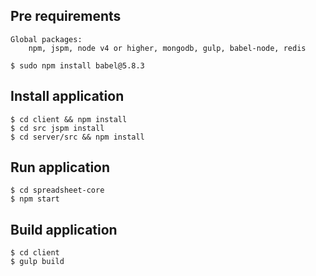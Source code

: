 ## Pre requirements
	Global packages:
		npm, jspm, node v4 or higher, mongodb, gulp, babel-node, redis
		
	$ sudo npm install babel@5.8.3		

## Install application
	$ cd client && npm install
	$ cd src jspm install
	$ cd server/src && npm install

## Run application
	$ cd spreadsheet-core
	$ npm start
	
## Build application
	$ cd client
	$ gulp build
